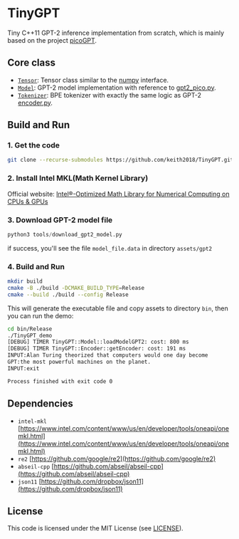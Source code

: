 # TinyGPT
Tiny C++11 GPT-2 inference implementation from scratch, which is mainly based on the project [picoGPT](https://github.com/jaymody/picoGPT).

## Core class

- [`Tensor`](src/Tensor.h): Tensor class similar to the [numpy](https://numpy.org/doc/1.25/reference/routines.html) interface.
- [`Model`](src/Model.h): GPT-2 model implementation with reference to [gpt2_pico.py](https://github.com/jaymody/picoGPT/blob/main/gpt2_pico.py).
- [`Tokenizer`](src/Tokenizer.h): BPE tokenizer with exactly the same logic as GPT-2 [encoder.py](https://github.com/openai/gpt-2/blob/master/src/encoder.py).


## Build and Run

### 1. Get the code

```bash
git clone --recurse-submodules https://github.com/keith2018/TinyGPT.git
```

### 2. Install Intel MKL(Math Kernel Library)

Official website: [Intel®-Optimized Math Library for Numerical Computing on CPUs & GPUs](https://www.intel.com/content/www/us/en/developer/tools/oneapi/onemkl.html)

### 3. Download GPT-2 model file
    
```python
python3 tools/download_gpt2_model.py
```
if success, you'll see the file `model_file.data` in directory `assets/gpt2`

### 4. Build and Run

```bash
mkdir build
cmake -B ./build -DCMAKE_BUILD_TYPE=Release
cmake --build ./build --config Release
```

This will generate the executable file and copy assets to directory `bin`, then you can run the demo:

```bash
cd bin/Release
./TinyGPT_demo
[DEBUG] TIMER TinyGPT::Model::loadModelGPT2: cost: 800 ms
[DEBUG] TIMER TinyGPT::Encoder::getEncoder: cost: 191 ms
INPUT:Alan Turing theorized that computers would one day become
GPT:the most powerful machines on the planet.
INPUT:exit

Process finished with exit code 0
```

## Dependencies

- `intel-mkl` [https://www.intel.com/content/www/us/en/developer/tools/oneapi/onemkl.html](https://www.intel.com/content/www/us/en/developer/tools/oneapi/onemkl.html)
- `re2` [https://github.com/google/re2](https://github.com/google/re2)
- `abseil-cpp` [https://github.com/abseil/abseil-cpp](https://github.com/abseil/abseil-cpp)
- `json11` [https://github.com/dropbox/json11](https://github.com/dropbox/json11)


## License

This code is licensed under the MIT License (see [LICENSE](LICENSE)).

